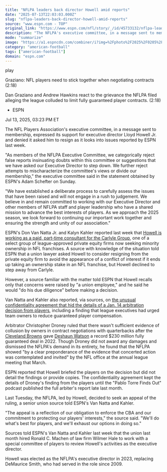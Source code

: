 ```yaml
---
title: "NFLPA leaders back director Howell amid reports"
date: "2025-07-13T22:03:03.000Z"
slug: "nflpa-leaders-back-director-howell-amid-reports"
source: "www.espn.com - TOP"
original_link: "https://www.espn.com/nfl/story/_/id/45733132/nflpa-leadership-backs-director-lloyd-howell-jr-amid-reports"
description: "The NFLPA's executive committee, in a message sent to membership, expressed its support for executive director Lloyd Howell Jr. as it looks into issues reported by ESPN last week."
mode: "summarize"
image: "https://a1.espncdn.com/combiner/i?img=%2Fphoto%2F2025%2F0205%2Fr1447937_1296x729_16%2D9.jpg"
category: "american-football"
tags: ["american-football"]
domain: "espn.com"
---
```

<div id="readability-page-1" class="page"><div data-video="watch,640,360,45584094" data-cerebro-id="685c604389c85416c53d8e40" data-title="Graziano: NFL players need to stick together when negotiating contracts" data-source="espn"><div><picture><source srcset="https://a.espncdn.com/combiner/i?img=%2Fmedia%2Fmotion%2F2025%2F0625%2Fdm_250625_Graz%2Fdm_250625_Graz.jpg&amp;w=943&amp;h=530&amp;cquality=80&amp;format=jpg" media="(min-width: 376px)"><source srcset="https://a.espncdn.com/combiner/i?img=%2Fmedia%2Fmotion%2F2025%2F0625%2Fdm_250625_Graz%2Fdm_250625_Graz.jpg&amp;w=375&amp;cquality=80, https://a.espncdn.com/combiner/i?img=%2Fmedia%2Fmotion%2F2025%2F0625%2Fdm_250625_Graz%2Fdm_250625_Graz.jpg&amp;w=750&amp;cquality=40&amp;format=jpg 2x" media="(max-width: 375px)"></picture><p><span data-id="45584094">play</span></p></div><figcaption><div><p><span>Graziano: NFL players need to stick together when negotiating contracts (2:18)</span></p><p>Dan Graziano and Andrew Hawkins react to the grievance the NFLPA filed alleging the league colluded to limit fully guaranteed player contracts. (2:18)</p></div></figcaption></div><div><div><ul><li><p>ESPN</p></li></ul><p><span>Jul 13, 2025, 03:23 PM ET</span></p></div><p>The NFL Players Association's executive committee, in a message sent to membership, expressed its support for executive director Lloyd Howell Jr. and denied it asked him to resign as it looks into issues reported by ESPN last week.</p><p>"As members of the NFLPA Executive Committee, we categorically reject false reports insinuating doubts within this committee or suggestions that we have asked our Executive Director to step down. We further reject attempts to mischaracterize the committee's views or divide our membership," the executive committee said in the statement obtained by ESPN's Adam Schefter on Sunday.</p><p>"We have established a deliberate process to carefully assess the issues that have been raised and will not engage in a rush to judgement. We believe in and remain committed to working with our Executive Director and other members of NFLPA staff and player leadership who have a shared mission to advance the best interests of players. As we approach the 2025 season, we look forward to continuing our important work together and ensuring the strength and unity of our association."</p><p>ESPN's Don Van Natta Jr. and Kalyn Kahler reported last week that <a href="https://www.espn.com/nfl/story?_slug_=nflpa-head-works-firm-approved-invest-nfl&amp;id=45705432" target="_blank">Howell is working as a paid, part-time consultant for the Carlyle Group</a>, one of a select group of league-approved private equity firms now seeking minority ownership in NFL franchises. A source with knowledge of the situation told ESPN that a union lawyer asked Howell to consider resigning from the private equity firm to avoid the appearance of a conflict of interest if it ends up taking an ownership stake in an NFL franchise, but Howell declined to step away from Carlyle.</p><p>However, a source familiar with the matter told ESPN that Howell recalls only that concerns were raised by "a union employee," and he said he would "do his due diligence" before making a decision.</p><p>Van Natta and Kahler also reported, via sources, on <a href="https://www.espn.com/nfl/story?_slug_=nflpa-nfl-agreed-keep-collusion-findings-secret&amp;id=45703132" target="_blank">the unusual confidentiality agreement that hid the details of a Jan. 14 arbitration decision from players</a>, including a finding that league executives had urged team owners to reduce guaranteed player compensation.</p><p>Arbitrator Christopher Droney ruled that there wasn't sufficient evidence of collusion by owners in contract negotiations with quarterbacks after the <a data-clubhouse-guid="539babc5-e5fb-753b-8ae1-c15032a91ef4" href="https://www.espn.com/nfl/team/_/name/cle/cleveland-browns">Cleveland Browns</a> gave <a data-player-guid="b6ec8e9e-3d85-a1de-9d0a-5a51621a9c20" href="https://www.espn.com/nfl/player/_/id/3122840/deshaun-watson">Deshaun Watson</a> a record $230 million fully guaranteed deal in 2022. Though Droney did not award any damages and dismissed the NFLPA's demand in its entirety, he found that the NFLPA showed "by a clear preponderance of the evidence that concerted action was contemplated and invited" by the NFL office at the annual league meeting that March.</p><p>ESPN reported that Howell briefed the players on the decision but did not detail the findings or provide copies. The confidentiality agreement kept the details of Droney's finding from the players until the "Pablo Torre Finds Out" podcast published the full arbiter's report late last month.</p><p>Last Tuesday, the NFLPA, led by Howell, decided to seek an appeal of the ruling, a senior union source told ESPN's Van Natta and Kahler.</p><p>"The appeal is a reflection of our obligation to enforce the CBA and our commitment to protecting our players' interests," the source said. "We'll do what's best for players, and we'll exhaust our options in doing so."</p><p>Sources told ESPN's Van Natta and Kahler last week that the union last month hired Ronald C. Machen of law firm Wilmer Hale to work with a special committee of players to review Howell's activities as the executive director.</p><p>Howell was elected as the NFLPA's executive director in 2023, replacing DeMaurice Smith, who had served in the role since 2009.</p>
</div></div>